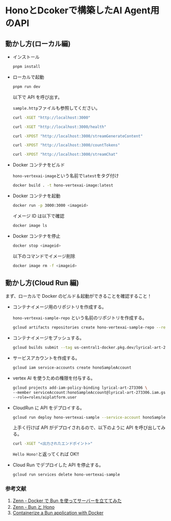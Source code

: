 # HonoとDcokerで構築したAI Agent用のAPI

## 動かし方(ローカル編)

- インストール

  ```bash
  pnpm install
  ```

- ローカルで起動

  ```bash
  pnpm run dev
  ```

  以下で API を呼び出す。

  `sample.http`ファイルも参照してください。

  ```bash
  curl -XGET "http://localhost:3000"
  ```

  ```bash
  curl -XGET "http://localhost:3000/health"
  ```

  ```bash
  curl -XPOST "http://localhost:3000/streamGenerateContent"
  ```

  ```bash
  curl -XPOST "http://localhost:3000/countTokens"
  ```

  ```bash
  curl -XPOST "http://localhost:3000/streamChat"
  ```

- Docker コンテナをビルド

  `hono-vertexai-image`という名前で`latest`をタグ付け

  ```bash
  docker build . -t hono-vertexai-image:latest
  ```

- Docker コンテナを起動

  ```bash
  docker run -p 3000:3000 <imageid>
  ```

  イメージ ID は以下で確認

  ```bash
  docker image ls
  ```

- Docker コンテナを停止

  ```bash
  docker stop <imageid>
  ```

  以下のコマンドでイメージ削除

  ```bash
  docker image rm -f <imageid>
  ```

## 動かし方(Cloud Run 編)

まず、ローカルで Docker のビルド＆起動ができることを確認すること！

- コンテナイメージ用のリポジトリを作成する。

  `hono-vertexai-sample-repo` という名前のリポジトリを作成する。

  ```bash
  gcloud artifacts repositories create hono-vertexai-sample-repo --repository-format docker --location us-central1
  ```

- コンテナイメージをプッシュする。

  ```bash
  gcloud builds submit --tag us-central1-docker.pkg.dev/lyrical-art-273306/hono-vertexai-sample-repo/hono-vertexai-image
  ```

- サービスアカウントを作成する。

  ```bash
  gcloud iam service-accounts create honoSampleAccount
  ```

- vertex AI を使うための権限を付与する。

  ```bash
  gcloud projects add-iam-policy-binding lyrical-art-273306 \
  --member serviceAccount:honoSampleAccount@lyrical-art-273306.iam.gserviceaccount.com \
  --role=roles/aiplatform.user
  ```

- CloudRun に API をデプロイする。

  ```bash
  gcloud run deploy hono-vertexai-sample --service-account honoSampleAccount@lyrical-art-273306.iam.gserviceaccount.com  --image us-central1-docker.pkg.dev/lyrical-art-273306/hono-vertexai-sample/sample
  ```

  上手く行けば API がデプロイされるので、以下のように API を呼び出してみる。

  ```bash
  curl -XGET "<出力されたエンドポイント>"
  ```

  `Hello Hono!`と返ってくれば OK!!

- Cloud Run でデプロイした API を停止する。

  ```bash
  gcloud run services delete hono-vertexai-sample
  ```

### 参考文献

1. [Zenn - Docker で Bun を使ってサーバーを立ててみた](https://zenn.dev/nanasi_1/articles/6375c0fbaa3b8d)
2. [Zenn - Bun と Hono](https://zenn.dev/yusukebe/articles/efa173ab4b9360)
3. [Containerize a Bun application with Docker](https://bun.sh/guides/ecosystem/docker)
